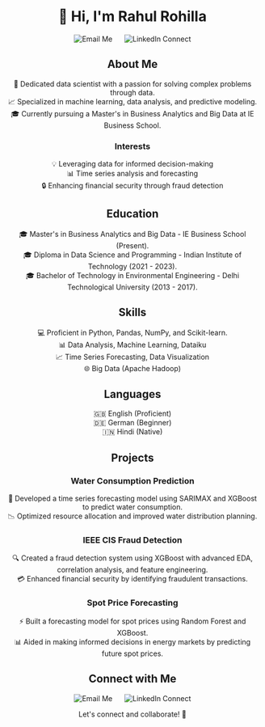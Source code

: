 <div align="center">
  <h1>👋 Hi, I'm Rahul Rohilla</h1>
</div>

<div align="center">
  <a href="mailto:rahul.rohilla@student.ie.edu" style="text-decoration: none; margin: 10px;">
    <img src="https://img.shields.io/badge/Email-Me-ff69b4" alt="Email Me" />
  </a>
  <a href="https://www.linkedin.com/in/rahul-rohilla" style="text-decoration: none; margin: 10px;">
    <img src="https://img.shields.io/badge/LinkedIn-Connect-0077b5" alt="LinkedIn Connect" />
  </a>
</div>

<div align="center">
  <h2>About Me</h2>
  <p>
    🌟 Dedicated data scientist with a passion for solving complex problems through data.<br>
    📈 Specialized in machine learning, data analysis, and predictive modeling.<br>
    🎓 Currently pursuing a Master's in Business Analytics and Big Data at IE Business School.
  </p>
</div>

<div align="center">
  <h3>Interests</h3>
  <p>
    💡 Leveraging data for informed decision-making<br>
    📊 Time series analysis and forecasting<br>
    🔒 Enhancing financial security through fraud detection
  </p>
</div>

<div align="center">
  <h2>Education</h2>
  <p>
    🎓 Master's in Business Analytics and Big Data - IE Business School (Present).<br>
    🎓 Diploma in Data Science and Programming - Indian Institute of Technology (2021 - 2023).<br>
    🎓 Bachelor of Technology in Environmental Engineering - Delhi Technological University (2013 - 2017).
  </p>
</div>

<div align="center">
  <h2>Skills</h2>
  <p>
    💻 Proficient in Python, Pandas, NumPy, and Scikit-learn.<br>
    📊 Data Analysis, Machine Learning, Dataiku<br>
    📈 Time Series Forecasting, Data Visualization<br>
    🌐 Big Data (Apache Hadoop)
  </p>
</div>

<div align="center">
  <h2>Languages</h2>
  <p>
    🇬🇧 English (Proficient)<br>
    🇩🇪 German (Beginner)<br>
    🇮🇳 Hindi (Native)
  </p>
</div>

<div align="center">
  <h2>Projects</h2>
</div>

<div align="center">
  <h3>Water Consumption Prediction</h3>
  <p>
    🌊 Developed a time series forecasting model using SARIMAX and XGBoost to predict water consumption.<br>
    📉 Optimized resource allocation and improved water distribution planning.
  </p>
</div>

<div align="center">
  <h3>IEEE CIS Fraud Detection</h3>
  <p>
    🔍 Created a fraud detection system using XGBoost with advanced EDA, correlation analysis, and feature engineering.<br>
    💳 Enhanced financial security by identifying fraudulent transactions.
  </p>
</div>

<div align="center">
  <h3>Spot Price Forecasting</h3>
  <p>
    ⚡ Built a forecasting model for spot prices using Random Forest and XGBoost.<br>
    📊 Aided in making informed decisions in energy markets by predicting future spot prices.
  </p>
</div>

<div align="center">
  <h2>Connect with Me</h2>
  <p>
    <a href="mailto:rahul.rohilla@student.ie.edu" style="text-decoration: none; margin: 10px;">
      <img src="https://img.shields.io/badge/Email-Me-ff69b4" alt="Email Me" />
    </a>
    <a href="https://www.linkedin.com/in/rahul-rohilla" style="text-decoration: none; margin: 10px;">
      <img src="https://img.shields.io/badge/LinkedIn-Connect-0077b5" alt="LinkedIn Connect" />
    </a>
  </p>
</div>

<div align="center">
  Let's connect and collaborate! 🚀
</div>
